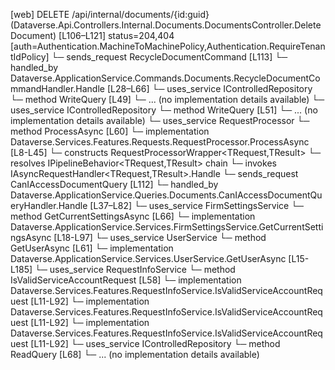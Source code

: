 [web] DELETE /api/internal/documents/{id:guid}  (Dataverse.Api.Controllers.Internal.Documents.DocumentsController.DeleteDocument)  [L106–L121] status=204,404 [auth=Authentication.MachineToMachinePolicy,Authentication.RequireTenantIdPolicy]
  └─ sends_request RecycleDocumentCommand [L113]
    └─ handled_by Dataverse.ApplicationService.Commands.Documents.RecycleDocumentCommandHandler.Handle [L28–L66]
      └─ uses_service IControlledRepository<Document>
        └─ method WriteQuery [L49]
          └─ ... (no implementation details available)
      └─ uses_service IControlledRepository<DocumentVersion>
        └─ method WriteQuery [L51]
          └─ ... (no implementation details available)
      └─ uses_service RequestProcessor
        └─ method ProcessAsync [L60]
          └─ implementation Dataverse.Services.Features.Requests.RequestProcessor.ProcessAsync [L8-L45]
            └─ constructs RequestProcessorWrapper<TRequest,TResult>
            └─ resolves IPipelineBehavior<TRequest,TResult> chain
            └─ invokes IAsyncRequestHandler<TRequest,TResult>.Handle
  └─ sends_request CanIAccessDocumentQuery [L112]
    └─ handled_by Dataverse.ApplicationService.Queries.Documents.CanIAccessDocumentQueryHandler.Handle [L37–L82]
      └─ uses_service FirmSettingsService
        └─ method GetCurrentSettingsAsync [L66]
          └─ implementation Dataverse.ApplicationService.Services.FirmSettingsService.GetCurrentSettingsAsync [L18-L97]
      └─ uses_service UserService
        └─ method GetUserAsync [L61]
          └─ implementation Dataverse.ApplicationService.Services.UserService.GetUserAsync [L15-L185]
      └─ uses_service RequestInfoService
        └─ method IsValidServiceAccountRequest [L58]
          └─ implementation Dataverse.Services.Features.RequestInfoService.IsValidServiceAccountRequest [L11-L92]
          └─ implementation Dataverse.Services.Features.RequestInfoService.IsValidServiceAccountRequest [L11-L92]
          └─ implementation Dataverse.Services.Features.RequestInfoService.IsValidServiceAccountRequest [L11-L92]
      └─ uses_service IControlledRepository<Document>
        └─ method ReadQuery [L68]
          └─ ... (no implementation details available)

